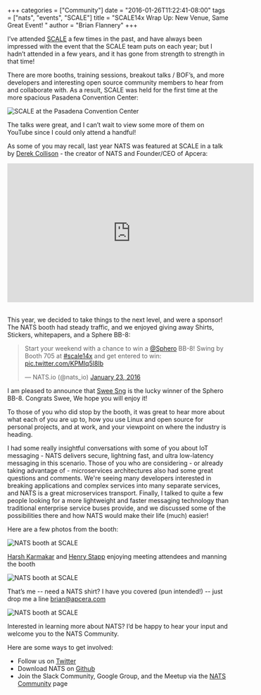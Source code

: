 +++
categories = ["Community"]
date = "2016-01-26T11:22:41-08:00"
tags = ["nats", "events", "SCALE"]
title = "SCALE14x Wrap Up: New Venue, Same Great Event! "
author = "Brian Flannery"
+++

I’ve attended [SCALE](https://www.socallinuxexpo.org/scale/14x) a few times in the past, and have always been impressed with the event that the SCALE team puts on each year; but I hadn’t attended in a few years, and it has gone from strength to strength in that time!

There are more booths, training sessions, breakout talks / BOF’s, and more developers and interesting open source community members to hear from and collaborate with. As a result, SCALE was held for the first time at the more spacious Pasadena Convention Center:

<img class="img-responsive center-block" src="/img/blog/scale01262016/20160121_084632.jpg" alt="SCALE at the Pasadena Convention Center">

The talks were great, and I can’t wait to view some more of them on YouTube since I could only attend a handful!

As some of you may recall, last year NATS was featured at SCALE in a talk by [Derek Collison](https://twitter.com/derekcollison) - the creator of NATS and Founder/CEO of Apcera:

<div class="embed-responsive embed-responsive-16by9">
  <iframe class="center-block" width="560" height="315" src="https://www.youtube.com/embed/5GcAgMPECxE" frameborder="0" allowfullscreen></iframe>
</div>
<br>

This year, we decided to take things to the next level, and were a sponsor!  The NATS booth had steady traffic, and we enjoyed giving away Shirts, Stickers, whitepapers, and a Sphere BB-8:

<div class="tweet-embed-con">
  <blockquote class="twitter-tweet" lang="en"><p lang="en" dir="ltr">Start your weekend with a chance to win a <a href="https://twitter.com/Sphero">@Sphero</a> BB-8! Swing by Booth 705 at <a href="https://twitter.com/hashtag/scale14x?src=hash">#scale14x</a> and get entered to win: <a href="https://t.co/KPMlq5l8Ib">pic.twitter.com/KPMlq5l8Ib</a></p>&mdash; NATS.io (@nats_io) <a href="https://twitter.com/nats_io/status/690905559252373505">January 23, 2016</a></blockquote>
  <script async src="//platform.twitter.com/widgets.js" charset="utf-8"></script>
</div>

I am pleased to announce that [Swee Sng](https://www.linkedin.com/in/sweehuatsng) is the lucky winner of the Sphero BB-8. Congrats Swee, We hope you will enjoy it!

To those of you who did stop by the booth, it was great to hear more about what each of you are up to, how you use Linux and open source for personal projects, and at work, and your viewpoint on where the industry is heading.

I had some really insightful conversations with some of you about IoT messaging - NATS delivers secure, lightning fast, and ultra low-latency messaging in this scenario. Those of you who are considering - or already taking advantage of - microservices architectures also had some great questions and comments. We're seeing many developers interested in breaking applications and complex services into many separate services, and NATS is a great microservices transport. Finally, I talked to quite a few people looking for a more lightweight and faster messaging technology than traditional enterprise service buses provide, and we discussed some of the possibilities there and how NATS would make their life (much) easier!

Here are a few photos from the booth:

<img class="img-responsive center-block" src="/img/blog/scale01262016/IMG_0434.jpg" alt="NATS booth at SCALE">

[Harsh Karmakar](https://twitter.com/hkarmark) and [Henry Stapp](https://twitter.com/hpstapp) enjoying meeting attendees and manning the booth

<img class="img-responsive center-block" src="/img/blog/scale01262016/IMG_0431.jpg" alt="NATS booth at SCALE">

That’s me -- need a NATS shirt? I have you covered (pun intended!) -- just drop me a line [brian@apcera.com](mailto:brian@apcera.com)

<img class="img-responsive center-block" src="/img/blog/scale01262016/IMG_0430.jpg" alt="NATS booth at SCALE">

Interested in learning more about NATS? I’d be happy to hear your input and welcome you to the NATS Community.

Here are some ways to get involved:

- Follow us on [Twitter](https://twitter.com/nats_io)
- Download NATS on [Github](https://github.com/nats-io/nats)
- Join the Slack Community, Google Group, and the Meetup via the [NATS Community](https://nats.io/community/) page
